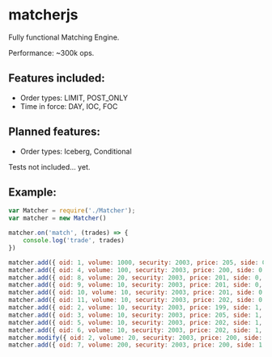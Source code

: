 # matcherjs

Fully functional Matching Engine. 

Performance: ~300k ops. 

## Features included: 
-	Order types: LIMIT, POST_ONLY
-	Time in force: DAY, IOC, FOC

## Planned features:
-	Order types: Iceberg, Conditional

Tests not included… yet.

## Example: 
```javascript
var Matcher = require('./Matcher');
var matcher = new Matcher()

matcher.on('match', (trades) => {
	console.log('trade', trades)
})

matcher.add({ oid: 1, volume: 1000, security: 2003, price: 205, side: 0, tif: 1 })
matcher.add({ oid: 4, volume: 100, security: 2003, price: 200, side: 0, tif: 1 })
matcher.add({ oid: 8, volume: 20, security: 2003, price: 201, side: 0, tif: 1 })
matcher.add({ oid: 9, volume: 10, security: 2003, price: 201, side: 0, tif: 1 })
matcher.add({ oid: 10, volume: 10, security: 2003, price: 201, side: 0, tif: 1 })
matcher.add({ oid: 11, volume: 10, security: 2003, price: 202, side: 0, tif: 1 })
matcher.add({ oid: 2, volume: 10, security: 2003, price: 199, side: 1, tif: 1 })
matcher.add({ oid: 3, volume: 10, security: 2003, price: 205, side: 1, tif: 1 })
matcher.add({ oid: 5, volume: 10, security: 2003, price: 202, side: 1, tif: 1 })
matcher.add({ oid: 6, volume: 10, security: 2003, price: 202, side: 1, tif: 1 })
matcher.modify({ oid: 2, volume: 20, security: 2003, price: 200, side: 1 })
matcher.add({ oid: 7, volume: 200, security: 2003, price: 200, side: 1, tif: 1 })
```
